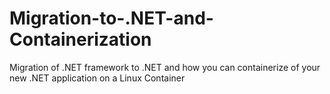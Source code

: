 # Migration-to-.NET-and-Containerization
Migration of .NET framework to .NET and how you can containerize of your new .NET application on a Linux Container
